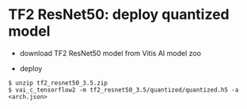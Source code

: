 # TF2 ResNet50: deploy quantized model

- download TF2 ResNet50 model from Vitis AI model zoo

- deploy

```shell
$ unzip tf2_resnet50_3.5.zip
$ vai_c_tensorflow2 -m tf2_resnet50_3.5/quantized/quantized.h5 -a <arch.json>
```
